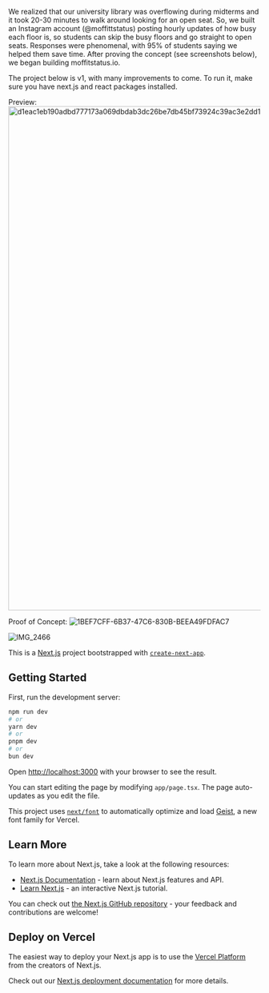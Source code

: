 We realized that our university library was overflowing during midterms and it took 20-30 minutes to walk around looking for an open seat. So, we built an Instagram account (@moffittstatus) posting hourly updates of how busy each floor is, so students can skip the busy floors and go straight to open seats. Responses were phenomenal, with 95% of students saying we helped them save time. After proving the concept (see screenshots below), we began building moffitstatus.io. 

The project below is v1, with many improvements to come. To run it, make sure you have next.js and react packages installed.

Preview:
<img width="1008" alt="d1eac1eb190adbd777173a069dbdab3dc26be7db45bf73924c39ac3e2dd13947" src="https://github.com/user-attachments/assets/b3df8c94-526c-4b5a-8454-a5c939eff90f">

Proof of Concept:
![1BEF7CFF-6B37-47C6-830B-BEEA49FDFAC7](https://github.com/user-attachments/assets/48d94239-93c1-41d9-8750-0f1d8368e27e)

![IMG_2466](https://github.com/user-attachments/assets/d1200591-9303-4019-8082-241fc976f687)


This is a [Next.js](https://nextjs.org) project bootstrapped with [`create-next-app`](https://nextjs.org/docs/app/api-reference/cli/create-next-app).

## Getting Started

First, run the development server:

```bash
npm run dev
# or
yarn dev
# or
pnpm dev
# or
bun dev
```

Open [http://localhost:3000](http://localhost:3000) with your browser to see the result.

You can start editing the page by modifying `app/page.tsx`. The page auto-updates as you edit the file.

This project uses [`next/font`](https://nextjs.org/docs/app/building-your-application/optimizing/fonts) to automatically optimize and load [Geist](https://vercel.com/font), a new font family for Vercel.

## Learn More

To learn more about Next.js, take a look at the following resources:

- [Next.js Documentation](https://nextjs.org/docs) - learn about Next.js features and API.
- [Learn Next.js](https://nextjs.org/learn) - an interactive Next.js tutorial.

You can check out [the Next.js GitHub repository](https://github.com/vercel/next.js) - your feedback and contributions are welcome!

## Deploy on Vercel

The easiest way to deploy your Next.js app is to use the [Vercel Platform](https://vercel.com/new?utm_medium=default-template&filter=next.js&utm_source=create-next-app&utm_campaign=create-next-app-readme) from the creators of Next.js.

Check out our [Next.js deployment documentation](https://nextjs.org/docs/app/building-your-application/deploying) for more details.

